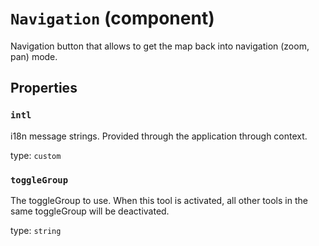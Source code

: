 `Navigation` (component)
========================

Navigation button that allows to get the map back into navigation (zoom, pan) mode.

Properties
----------

### `intl`

i18n message strings. Provided through the application through context.

type: `custom`


### `toggleGroup`

The toggleGroup to use. When this tool is activated, all other tools in the same toggleGroup will be deactivated.

type: `string`

